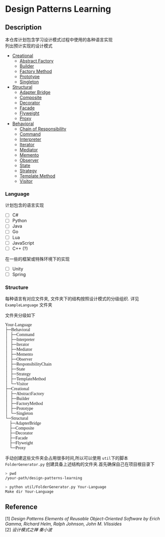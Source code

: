 # Design Patterns Learning 

## Description

本仓库计划包含学习设计模式过程中使用的各种语言实现  
列出预计实现的设计模式

- [Creational](doc/Creational.md)
  - [Abstract Factory](doc/abstract-factory.md)  
  - [Builder](doc/Builder.md)
  - [Factory Method](doc/FactoryMethod.md)  
  - [Prototype](doc/Prototype.md)
  - [Singleton](doc/Singleton.md)
- [Structural](doc/Structural.md)
  - [Adapter Bridge](doc/AdapterBridge.md)
  - [Composite](doc/Composite.md)
  - [Decorator](doc/Decorator.md)
  - [Facade](doc/Facade.md)
  - [Flyweight](doc/Flyweight.md)
  - [Proxy](doc/Proxy.md)
- [Behavioral](doc/Behavioral.md)
  - [Chain of Responsibility](doc/ResponsibilityChain.md)
  - [Command](doc/Command.md)
  - [Interpreter](doc/Interpreter.md)
  - [Iterator](doc/Iterator.md)
  - [Mediator](doc/Mediator.md)
  - [Memento](doc/Memento.md)
  - [Observer](doc/Observer.md)
  - [State](doc/State.md)
  - [Strategy](doc/Strategy.md)
  - [Template Method](doc/TemplateMethod.md)
  - [Visitor](doc/Visitor.md)

### Language

计划包含的语言实现

- [ ] C# 
- [ ] Python
- [ ] Java
- [ ] Go
- [ ] Lua
- [ ] JavaScript
- [ ] C++ (?)

在一些的框架或特殊环境下的实现

- [ ] Unity
- [ ] Spring

### Structure

每种语言有对应文件夹, 文件夹下的结构按照设计模式的分级组织. 详见 `ExampleLanguage` 文件夹

文件夹分级如下

<pre style="font-family: 'FiraCode NF'; font-variant-ligatures: common-ligatures iscretionary-ligatures historical-ligatures;">
Your-Language
├─Behavioral
│  ├─Command
│  ├─Interpreter
│  ├─Iterator
│  ├─Mediator
│  ├─Memento
│  ├─Observer
│  ├─ResponsibilityChain
│  ├─State
│  ├─Strategy
│  ├─TemplateMethod
│  └─Visitor
├─Creational
│  ├─AbstractFactory
│  ├─Builder
│  ├─FactoryMethod
│  ├─Prototype
│  └─Singleton
└─Structural
    ├─AdapterBridge
    ├─Composite
    ├─Decorator
    ├─Facade
    ├─Flyweight
    └─Proxy
</pre>

手动创建这些文件夹会占用很多时间,所以可以使用 `util`下的脚本 `FolderGenerator.py` 创建具备上述结构的文件夹.首先确保自己在项目根目录下
```bash
> pwd
/your-path/design-patterns-learning

> python util/FolderGenerator.py Your-Language
Make dir Your-Language
```

## Reference

[1] *Design Patterns Elements of Reusable Object-Oriented Software by Erich Gamma, Richard Helm, Ralph Johnson, John M. Vlissides*  
[2] *设计模式之禅 秦小波*
